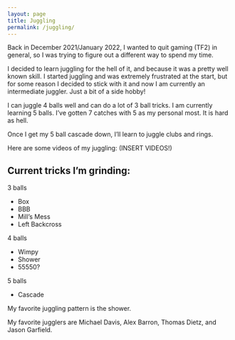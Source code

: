 ```yaml
---
layout: page
title: Juggling
permalink: /juggling/
---
```


Back in December 2021/January 2022, I wanted to quit gaming (TF2) in general, so I was trying to figure out a different way to spend my time. 

I decided to learn juggling for the hell of it, and because it was a pretty well known skill. I started juggling and was extremely frustrated at the start, but for some reason I decided to stick with it and now I am currently an intermediate juggler. Just a bit of a side hobby!

I can juggle 4 balls well and can do a lot of 3 ball tricks. I am currently learning 5 balls. I’ve gotten 7 catches with 5 as my personal most. It is hard as hell.

Once I get my 5 ball cascade down, I’ll learn to juggle clubs and rings.

Here are some videos of my juggling: (INSERT VIDEOS!)

## Current tricks I’m grinding:

3 balls
- Box
- BBB
- Mill’s Mess
- Left Backcross

4 balls
- Wimpy
- Shower
- 55550?

5 balls
- Cascade

My favorite juggling pattern is the shower.

My favorite jugglers are Michael Davis, Alex Barron, Thomas Dietz, and Jason Garfield.
